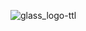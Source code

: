 
![glass_logo-ttl](https://user-images.githubusercontent.com/34940150/230794616-69d592b9-c6fd-4580-8dc7-519974144041.jpg)

